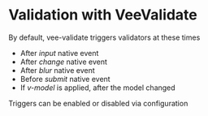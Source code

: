 # Validation with VeeValidate

By default, vee-validate triggers validators at these times
- After *input* native event
- After *change* native event
- After *blur* native event
- Before *submit* native event
- If *v-model* is applied, after the model changed

Triggers can be enabled or disabled via configuration
